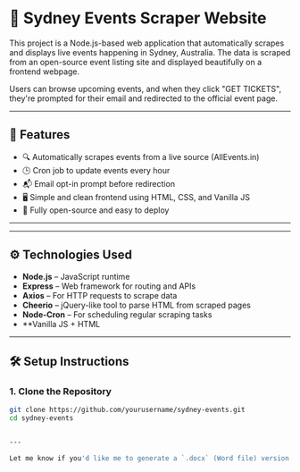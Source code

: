 # 🎉 Sydney Events Scraper Website

This project is a Node.js-based web application that automatically scrapes and displays live events happening in Sydney, Australia. The data is scraped from an open-source event listing site and displayed beautifully on a frontend webpage.

Users can browse upcoming events, and when they click "GET TICKETS", they're prompted for their email and redirected to the official event page.

---

## 📌 Features

- 🔍 Automatically scrapes events from a live source (AllEvents.in)
- 🕒 Cron job to update events every hour
- 📬 Email opt-in prompt before redirection
- 🖥️ Simple and clean frontend using HTML, CSS, and Vanilla JS
- 🚀 Fully open-source and easy to deploy

---




---

## ⚙️ Technologies Used

- **Node.js** – JavaScript runtime
- **Express** – Web framework for routing and APIs
- **Axios** – For HTTP requests to scrape data
- **Cheerio** – jQuery-like tool to parse HTML from scraped pages
- **Node-Cron** – For scheduling regular scraping tasks
- **Vanilla JS + HTML

---

## 🛠️ Setup Instructions

### 1. Clone the Repository

```bash
git clone https://github.com/yourusername/sydney-events.git
cd sydney-events


---

Let me know if you'd like me to generate a `.docx` (Word file) version of this for your submission.
